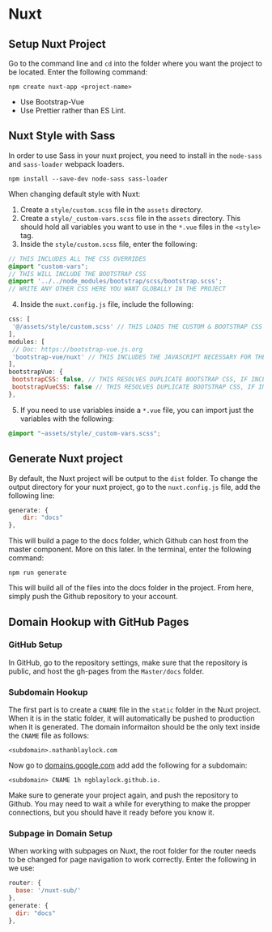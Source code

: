 # Nuxt

## Setup Nuxt Project
Go to the command line and `cd` into the folder where you want the project to be located. Enter the following command:

```
npm create nuxt-app <project-name>
```

- Use Bootstrap-Vue
- Use Prettier rather than ES Lint.

## Nuxt Style with Sass

In order to use Sass in your nuxt project, you need to install in the `node-sass` and `sass-loader` webpack loaders.

```
npm install --save-dev node-sass sass-loader
```

When changing default style with Nuxt:
1. Create a `style/custom.scss` file in the `assets` directory.
2. Create a `style/_custom-vars.scss` file in the `assets` directory. This should hold all variables you want to use in the `*.vue` files in the `<style>` tag.
3. Inside the `style/custom.scss` file, enter the following:

``` scss
// THIS INCLUDES ALL THE CSS OVERRIDES
@import "custom-vars";
// THIS WILL INCLUDE THE BOOTSTRAP CSS
@import '../../node_modules/bootstrap/scss/bootstrap.scss';
// WRITE ANY OTHER CSS HERE YOU WANT GLOBALLY IN THE PROJECT
```

4. Inside the `nuxt.config.js` file, include the following:

``` js
css: [
 '@/assets/style/custom.scss' // THIS LOADS THE CUSTOM & BOOTSTRAP CSS
],
modules: [
 // Doc: https://bootstrap-vue.js.org
 'bootstrap-vue/nuxt' // THIS INCLUDES THE JAVASCRIPT NECESSARY FOR THE MOBILE NAVBAR, MODAL, ETC.
],
bootstrapVue: {
 bootstrapCSS: false, // THIS RESOLVES DUPLICATE BOOTSTRAP CSS, IF INCLUDED IN THE CUSTOM.SCSS
 bootstrapVueCSS: false // THIS RESOLVES DUPLICATE BOOTSTRAP CSS, IF INCLUDED IN THE CUSTOM.SCSS
},
```

5. If you need to use variables inside a `*.vue` file, you can import just the variables with the following:

``` scss
@import "~assets/style/_custom-vars.scss";
```

## Generate Nuxt project

By default, the Nuxt project will be output to the `dist` folder. To change the output directory for your nuxt project, go to the `nuxt.config.js` file, add the following line:

``` js
generate: {
    dir: "docs"
},
```

This will build a page to the docs folder, which Github can host from the master component. More on this later. In the terminal, enter the following command:

```
npm run generate
```

This will build all of the files into the docs folder in the project. From here, simply push the Github repository to your account.

## Domain Hookup with GitHub Pages

### GitHub Setup

In GitHub, go to the repository settings, make sure that the repository is public, and host the gh-pages from the `Master/docs` folder.

### Subdomain Hookup

The first part is to create a `CNAME` file in the `static` folder in the Nuxt project. When it is in the static folder, it will automatically be pushed to production when it is generated. The domain informaiton should be the only text inside the `CNAME` file as follows:

```
<subdomain>.nathanblaylock.com
```

Now go to [domains.google.com](https://domains.google.com) add add the following for a subdomain:

```
<subdomain> CNAME 1h ngblaylock.github.io.
```

Make sure to generate your project again, and push the repository to Github. You may need to wait a while for everything to make the propper connections, but you should have it ready before you know it.

### Subpage in Domain Setup

When working with subpages on Nuxt, the root folder for the router needs to be changed for page navigation to work correctly. Enter the following in we use:

``` js
router: {
  base: '/nuxt-sub/'
},
generate: {
  dir: "docs"
},
```